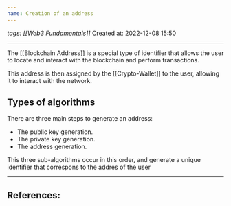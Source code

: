 ```yaml
---
name: Creation of an address 
---
```

*tags: [[Web3 Fundamentals]]*
Created at: 2022-12-08 15:50

---

The [[Blockchain Address]] is a special type of identifier that allows the user to locate and interact with the blockchain and perform transactions.

This address is then assigned by the [[Crypto-Wallet]] to the user, allowing it to interact with the network.

## Types of algorithms

There are three main steps to generate an address:

- The public key generation.
- The private key generation.
- The address generation.

This three sub-algorithms occur in this order, and generate a unique identifier that correspons to the addres of the user

---
## References:

